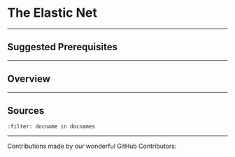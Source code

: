 # The Elastic Net

---

## Suggested Prerequisites

---

## Overview

---

## Sources

```{bibliography}
:filter: docname in docnames
```

---

Contributions made by our wonderful GitHub Contributors:
